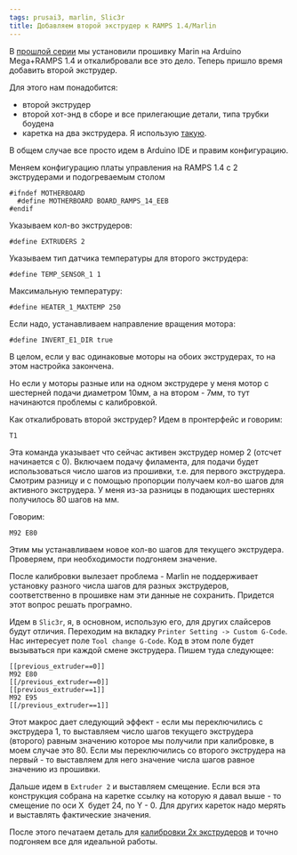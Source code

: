 ```yaml
---
tags: prusai3, marlin, Slic3r
title: Добавляем второй экструдер к RAMPS 1.4/Marlin
---
```

В [прошлой серии](http://alpha6.ru/blog/2016/08/23/marlin-setup/) мы установили прошивку Marin на Arduino Mega+RAMPS 1.4 и откалибровали все это дело. Теперь пришло время добавить второй экструдер.

Для этого нам понадобится:

* второй экструдер
* второй хот-энд в сборе и все прилегающие детали, типа трубки боудена
* каретка на два экструдера. Я использую [такую](http://www.thingiverse.com/thing:1749633).

В общем случае все просто идем в Arduino IDE и правим конфигурацию.

Меняем конфигурацию платы управления на RAMPS 1.4 c 2 экструдерами и подогреваемым столом

    #ifndef MOTHERBOARD
      #define MOTHERBOARD BOARD_RAMPS_14_EEB
    #endif

Указываем кол-во экструдеров:

    #define EXTRUDERS 2

Указываем тип датчика температуры для второго экструдера:

    #define TEMP_SENSOR_1 1

Максимальную температуру:

    #define HEATER_1_MAXTEMP 250

Если надо, устанавливаем направление вращения мотора:

    #define INVERT_E1_DIR true

В целом, если у вас одинаковые моторы на обоих экструдерах, то на этом настройка закончена.

Но если у моторы разные или  на одном экструдере у меня мотор с шестерней подачи диаметром 10мм, а на втором - 7мм, то тут начинаются проблемы с калибровкой.

Как откалибровать второй экструдер?
Идем в пронтерфейс и говорим:

    T1

 Эта команда указывает что сейчас активен экструдер номер 2 (отсчет начинается с 0). Включаем подачу филамента, для подачи будет использоваться число шагов из прошивки, т.е. для первого экструдера. Смотрим разницу и с помощью пропорции получаем кол-во шагов для активного экструдера. У меня из-за разницы в подающих шестернях получилось 80 шагов на мм.

Говорим:

    M92 E80

Этим мы устанавливаем новое кол-во шагов для текущего экструдера. Проверяем, при необходимости подгоняем значение.

После калибровки вылезает проблема - Marlin не поддерживает установку разного числа шагов для разных экструдеров, соответственно в прошивке нам эти данные не сохранить. Придется этот вопрос решать програмно.

Идем в `Slic3r`, я, в основном, использую его, для других слайсеров будут отличия. Переходим на вкладку `Printer Setting -> Custom G-Code`.
Нас интересует поле `Tool change G-Code`. Код в этом поле будет вызываться при каждой смене экструдера.
Пишем туда следующее:

    [[previous_extruder==0]]
    M92 E80
    [[/previous_extruder==0]]
    [[previous_extruder==1]]
    M92 E95
    [[/previous_extruder==1]]

Этот макрос дает следующий эффект - если мы переключились с экструдера 1, то выставляем число шагов текущего экструдера (второго) равным значению которое мы получили при калибровке, в моем случае это 80.
Если мы переключились со второго экструдера на первый - то выставляем для него значение числа шагов равное значению из прошивки.

Дальше идем в `Extruder 2` и выставляем смещение. Если вся эта конструкция собрана на каретке ссылку на которую я давал выше - то смещение по оси X  будет 24, по Y - 0. Для других кареток надо мерять и выставлять фактические значения.


После этого печатаем деталь для [калибровки 2х экструдеров](http://www.thingiverse.com/thing:124450) и точно подгоняем все для идеальной работы.
